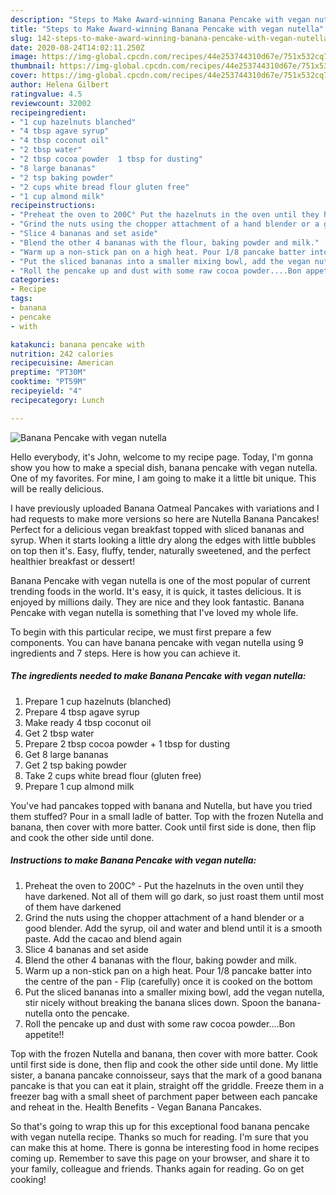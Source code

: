 ```yaml
---
description: "Steps to Make Award-winning Banana Pencake with vegan nutella"
title: "Steps to Make Award-winning Banana Pencake with vegan nutella"
slug: 142-steps-to-make-award-winning-banana-pencake-with-vegan-nutella
date: 2020-08-24T14:02:11.250Z
image: https://img-global.cpcdn.com/recipes/44e253744310d67e/751x532cq70/banana-pencake-with-vegan-nutella-recipe-main-photo.jpg
thumbnail: https://img-global.cpcdn.com/recipes/44e253744310d67e/751x532cq70/banana-pencake-with-vegan-nutella-recipe-main-photo.jpg
cover: https://img-global.cpcdn.com/recipes/44e253744310d67e/751x532cq70/banana-pencake-with-vegan-nutella-recipe-main-photo.jpg
author: Helena Gilbert
ratingvalue: 4.5
reviewcount: 32002
recipeingredient:
- "1 cup hazelnuts blanched"
- "4 tbsp agave syrup"
- "4 tbsp coconut oil"
- "2 tbsp water"
- "2 tbsp cocoa powder  1 tbsp for dusting"
- "8 large bananas"
- "2 tsp baking powder"
- "2 cups white bread flour gluten free"
- "1 cup almond milk"
recipeinstructions:
- "Preheat the oven to 200C° Put the hazelnuts in the oven until they have darkened. Not all of them will go dark, so just roast them until most of them have darkened"
- "Grind the nuts using the chopper attachment of a hand blender or a good blender. Add the syrup, oil and water and blend until it is a smooth paste. Add the cacao and blend again"
- "Slice 4 bananas and set aside"
- "Blend the other 4 bananas with the flour, baking powder and milk."
- "Warm up a non-stick pan on a high heat. Pour 1/8 pancake batter into the centre of the pan Flip (carefully) once it is cooked on the bottom"
- "Put the sliced bananas into a smaller mixing bowl, add the vegan nutella, stir nicely without breaking the banana slices down. Spoon the banana-nutella onto the pencake."
- "Roll the pencake up and dust with some raw cocoa powder....Bon appetite!!"
categories:
- Recipe
tags:
- banana
- pencake
- with

katakunci: banana pencake with 
nutrition: 242 calories
recipecuisine: American
preptime: "PT30M"
cooktime: "PT59M"
recipeyield: "4"
recipecategory: Lunch

---
```



![Banana Pencake with vegan nutella](https://img-global.cpcdn.com/recipes/44e253744310d67e/751x532cq70/banana-pencake-with-vegan-nutella-recipe-main-photo.jpg)

Hello everybody, it's John, welcome to my recipe page. Today, I'm gonna show you how to make a special dish, banana pencake with vegan nutella. One of my favorites. For mine, I am going to make it a little bit unique. This will be really delicious.

I have previously uploaded Banana Oatmeal Pancakes with variations and I had requests to make more versions so here are Nutella Banana Pancakes! Perfect for a delicious vegan breakfast topped with sliced bananas and syrup. When it starts looking a little dry along the edges with little bubbles on top then it&#39;s. Easy, fluffy, tender, naturally sweetened, and the perfect healthier breakfast or dessert!

Banana Pencake with vegan nutella is one of the most popular of current trending foods in the world. It's easy, it is quick, it tastes delicious. It is enjoyed by millions daily. They are nice and they look fantastic. Banana Pencake with vegan nutella is something that I've loved my whole life.


To begin with this particular recipe, we must first prepare a few components. You can have banana pencake with vegan nutella using 9 ingredients and 7 steps. Here is how you can achieve it.

<!--inarticleads1-->

##### The ingredients needed to make Banana Pencake with vegan nutella:

1. Prepare 1 cup hazelnuts (blanched)
1. Prepare 4 tbsp agave syrup
1. Make ready 4 tbsp coconut oil
1. Get 2 tbsp water
1. Prepare 2 tbsp cocoa powder + 1 tbsp for dusting
1. Get 8 large bananas
1. Get 2 tsp baking powder
1. Take 2 cups white bread flour (gluten free)
1. Prepare 1 cup almond milk


You&#39;ve had pancakes topped with banana and Nutella, but have you tried them stuffed? Pour in a small ladle of batter. Top with the frozen Nutella and banana, then cover with more batter. Cook until first side is done, then flip and cook the other side until done. 

<!--inarticleads2-->

##### Instructions to make Banana Pencake with vegan nutella:

1. Preheat the oven to 200C° - Put the hazelnuts in the oven until they have darkened. Not all of them will go dark, so just roast them until most of them have darkened
1. Grind the nuts using the chopper attachment of a hand blender or a good blender. Add the syrup, oil and water and blend until it is a smooth paste. Add the cacao and blend again
1. Slice 4 bananas and set aside
1. Blend the other 4 bananas with the flour, baking powder and milk.
1. Warm up a non-stick pan on a high heat. Pour 1/8 pancake batter into the centre of the pan - Flip (carefully) once it is cooked on the bottom
1. Put the sliced bananas into a smaller mixing bowl, add the vegan nutella, stir nicely without breaking the banana slices down. Spoon the banana-nutella onto the pencake.
1. Roll the pencake up and dust with some raw cocoa powder....Bon appetite!!


Top with the frozen Nutella and banana, then cover with more batter. Cook until first side is done, then flip and cook the other side until done. My little sister, a banana pancake connoisseur, says that the mark of a good banana pancake is that you can eat it plain, straight off the griddle. Freeze them in a freezer bag with a small sheet of parchment paper between each pancake and reheat in the. Health Benefits - Vegan Banana Pancakes. 

So that's going to wrap this up for this exceptional food banana pencake with vegan nutella recipe. Thanks so much for reading. I'm sure that you can make this at home. There is gonna be interesting food in home recipes coming up. Remember to save this page on your browser, and share it to your family, colleague and friends. Thanks again for reading. Go on get cooking!
